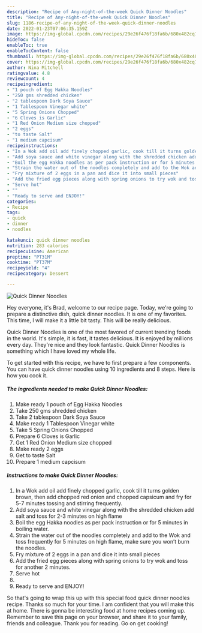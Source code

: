 ```yaml
---
description: "Recipe of Any-night-of-the-week Quick Dinner Noodles"
title: "Recipe of Any-night-of-the-week Quick Dinner Noodles"
slug: 1186-recipe-of-any-night-of-the-week-quick-dinner-noodles
date: 2022-01-23T07:06:35.159Z
image: https://img-global.cpcdn.com/recipes/29e26f476f18fa6b/680x482cq70/quick-dinner-noodles-recipe-main-photo.jpg
hideToc: false
enableToc: true
enableTocContent: false
thumbnail: https://img-global.cpcdn.com/recipes/29e26f476f18fa6b/680x482cq70/quick-dinner-noodles-recipe-main-photo.jpg
cover: https://img-global.cpcdn.com/recipes/29e26f476f18fa6b/680x482cq70/quick-dinner-noodles-recipe-main-photo.jpg
author: Nina Mitchell
ratingvalue: 4.8
reviewcount: 4
recipeingredient:
- "1 pouch of Egg Hakka Noodles"
- "250 gms shredded chicken"
- "2 tablespoon Dark Soya Sauce"
- "1 Tablespoon Vinegar white"
- "5 Spring Onions Chopped"
- "6 Cloves is Garlic"
- "1 Red Onion Medium size chopped"
- "2 eggs"
- "to taste Salt"
- "1 medium capcisum"
recipeinstructions:
- "In a Wok add oil add finely chopped garlic, cook till it turns golden brown, then add chopped red onion and chopped capsicum and fry for 5-7 minutes tossing and stirring frequently."
- "Add soya sauce and white vinegar along with the shredded chicken add salt and toss for 2-3 minutes on high flame"
- "Boil the egg Hakka noodles as per pack instruction or for 5 minutes in boiling water."
- "Strain the water out of the noodles completely and add to the Wok and toss frequently for 5 minutes on high flame, make sure you won’t burn the noodles."
- "Fry mixture of 2 eggs in a pan and dice it into small pieces"
- "Add the fried egg pieces along with spring onions to try wok and toss for another 2 minutes."
- "Serve hot"
- ""
- "Ready to serve and ENJOY!"
categories:
- Recipe
tags:
- quick
- dinner
- noodles

katakunci: quick dinner noodles 
nutrition: 283 calories
recipecuisine: American
preptime: "PT31M"
cooktime: "PT37M"
recipeyield: "4"
recipecategory: Dessert

---
```



![Quick Dinner Noodles](https://img-global.cpcdn.com/recipes/29e26f476f18fa6b/680x482cq70/quick-dinner-noodles-recipe-main-photo.jpg)

Hey everyone, it's Brad, welcome to our recipe page. Today, we're going to prepare a distinctive dish, quick dinner noodles. It is one of my favorites. This time, I will make it a little bit tasty. This will be really delicious.



Quick Dinner Noodles is one of the most favored of current trending foods in the world. It's simple, it is fast, it tastes delicious. It is enjoyed by millions every day. They're nice and they look fantastic. Quick Dinner Noodles is something which I have loved my whole life.


To get started with this recipe, we have to first prepare a few components. You can have quick dinner noodles using 10 ingredients and 8 steps. Here is how you cook it.

<!--inarticleads1-->

##### The ingredients needed to make Quick Dinner Noodles:

1. Make ready 1 pouch of Egg Hakka Noodles
1. Take 250 gms shredded chicken
1. Take 2 tablespoon Dark Soya Sauce
1. Make ready 1 Tablespoon Vinegar white
1. Take 5 Spring Onions Chopped
1. Prepare 6 Cloves is Garlic
1. Get 1 Red Onion Medium size chopped
1. Make ready 2 eggs
1. Get to taste Salt
1. Prepare 1 medium capcisum




<!--inarticleads2-->

##### Instructions to make Quick Dinner Noodles:

1. In a Wok add oil add finely chopped garlic, cook till it turns golden brown, then add chopped red onion and chopped capsicum and fry for 5-7 minutes tossing and stirring frequently.
1. Add soya sauce and white vinegar along with the shredded chicken add salt and toss for 2-3 minutes on high flame
1. Boil the egg Hakka noodles as per pack instruction or for 5 minutes in boiling water.
1. Strain the water out of the noodles completely and add to the Wok and toss frequently for 5 minutes on high flame, make sure you won’t burn the noodles.
1. Fry mixture of 2 eggs in a pan and dice it into small pieces
1. Add the fried egg pieces along with spring onions to try wok and toss for another 2 minutes.
1. Serve hot
1. 
1. Ready to serve and ENJOY!



So that's going to wrap this up with this special food quick dinner noodles recipe. Thanks so much for your time. I am confident that you will make this at home. There is gonna be interesting food at home recipes coming up. Remember to save this page on your browser, and share it to your family, friends and colleague. Thank you for reading. Go on get cooking!
